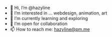- 👋 Hi, I’m @hazyline
- 👀 I’m interested in ... webdesign, animation, art
- 🌱 I’m currently learning and exploring
- 💞️ I’m open for collaboration 
- 📫 How to reach me: hazyline@pm.me

<!---
hazyline/hazyline is a ✨ special ✨ repository because its `README.md` (this file) appears on your GitHub profile.
You can click the Preview link to take a look at your changes.
--->
